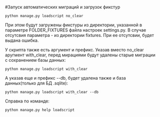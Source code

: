 #Запуск автоматических миграций и загрузок фикстур
```
python manage.py loadscript no_clear
```
При этом будут загружены фикстуры из директории, указанной в параметре FOLDER_FIXTURES файла настроек settings.py. В случае отсутсвия параметра - из директории fixtures. При ее отсутсвии, будет выдана ошибка. 

У скрипта также есть аргумент и префикс. Указав вместо no_clear аругмент with_clear, перед мирациями будут удалены старые миграции с сохранением базы данных:
```
python manage.py loadscript with_clear
```
А указав еще и префикс --db, будет удалена также и база данных(только для БД .sqlite):
```
python manage.py loadscript with_clear --db
```
Справка по команде:
```
python manage.py help loadscript
```